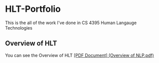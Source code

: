 # HLT-Portfolio
This is the all of the work I've done in CS 4395 Human Langauge Technologies

## Overview of HLT
You can see the Overview of HLT [[PDF Document] (Overview of NLP.pdf)](https://github.com/EthanOng-CS/HLT-Portfolio/blob/main/Overview%20of%20NLP.pdf)
